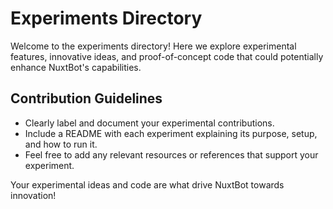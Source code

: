 # Experiments Directory

Welcome to the experiments directory! Here we explore experimental features, innovative ideas, and proof-of-concept code that could potentially enhance NuxtBot's capabilities.

## Contribution Guidelines

- Clearly label and document your experimental contributions.
- Include a README with each experiment explaining its purpose, setup, and how to run it.
- Feel free to add any relevant resources or references that support your experiment.

Your experimental ideas and code are what drive NuxtBot towards innovation!
